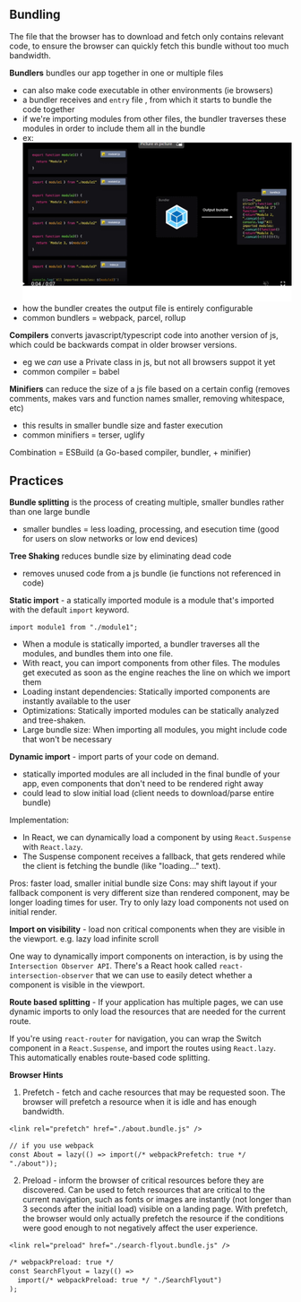 <h2>Bundling</h2>
The file that the browser has to download and fetch only contains relevant code, to ensure the browser can quickly fetch this bundle without too much bandwidth.

<b>Bundlers</b> bundles our app together in one or multiple files
 - can also make code executable in other environments (ie browsers)
 - a bundler receives and `entry` file , from which it starts to bundle the code together
  - if we're importing modules from other files, the bundler traverses these modules in order to include them all in the bundle
  - ex: <img src="bundling.png" />
  - how the bundler creates the output file is entirely configurable
  - common bundlers = webpack, parcel, rollup

<b>Compilers</b> converts javascript/typescript code into another version of js, which could be backwards compat in older browser versions.
 - eg we <i>can</i> use a Private class in js, but not all browsers suppot it yet
 - common compiler = babel

<b>Minifiers</b> can reduce the size of a js file based on a certain config (removes comments, makes vars and function names smaller, removing whitespace, etc)
 - this results in smaller bundle size and faster execution
 - common minifiers = terser, uglify

Combination = ESBuild (a Go-based compiler, bundler, + minifier)

<h2>Practices</h2>

<b>Bundle splitting</b> is the process of creating multiple, smaller bundles rather than one large bundle
 - smaller bundles = less loading, processing, and esecution time (good for users on slow networks or low end devices)

<b>Tree Shaking</b> reduces bundle size by eliminating dead code
 - removes unused code from a js bundle (ie functions not referenced in code)

<b>Static import</b> - a statically imported module is a module that's imported with the default `import` keyword.
```
import module1 from "./module1";
```

 - When a module is statically imported, a bundler traverses all the modules, and bundles them into one file.
 - With react, you can import components from other files. The modules get executed as soon as the engine reaches the line on which we import them
  - Loading instant dependencies: Statically imported components are instantly available to the user
  - Optimizations: Statically imported modules can be statically analyzed and tree-shaken.
  - Large bundle size: When importing all modules, you might include code that won't be necessary


<b>Dynamic import</b> - import parts of your code on demand.
 - statically imported modules are all included in the final bundle of your app, even components that don't need to be rendered right away
 - could lead to slow initial load (client needs to download/parse entire bundle)

Implementation:
 - In React, we can dynamically load a component by using `React.Suspense` with `React.lazy`.
 - The Suspense component receives a fallback, that gets rendered while the client is fetching the bundle (like "loading..." text).

Pros: faster load, smaller initial bundle size
Cons: may shift layout if your fallback component is very different size than rendered component, may be longer loading times for user. Try to only lazy load components not used on initial render.

<b>Import on visibility</b> - load non critical components when they are visible in the viewport. e.g. lazy load infinite scroll

One way to dynamically import components on interaction, is by using the `Intersection Observer API`. There's a React hook called `react-intersection-observer` that we can use to easily detect whether a component is visible in the viewport.

<b>Route based splitting</b> - If your application has multiple pages, we can use dynamic imports to only load the resources that are needed for the current route.

If you're using `react-router` for navigation, you can wrap the Switch component in a `React.Suspense`, and import the routes using `React.lazy`. This automatically enables route-based code splitting.

<b>Browser Hints</b>
1. Prefetch - fetch and cache resources that may be requested soon.
The browser will prefetch a resource when it is idle and has enough bandwidth.
```
<link rel="prefetch" href="./about.bundle.js" />
```
```
// if you use webpack
const About = lazy(() => import(/* webpackPrefetch: true */ "./about"));

```
2. Preload - inform the browser of critical resources before they are discovered.
Can be used to fetch resources that are critical to the current navigation, such as fonts or images are instantly (not longer than 3 seconds after the initial load) visible on a landing page.
With prefetch, the browser would only actually prefetch the resource if the conditions were good enough to not negatively affect the user experience.
```
<link rel="preload" href="./search-flyout.bundle.js" />
```
```
/* webpackPreload: true */ 
const SearchFlyout = lazy(() =>
  import(/* webpackPreload: true */ "./SearchFlyout")
);

```